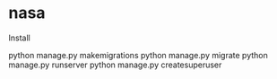 # nasa
Install

python manage.py makemigrations
python manage.py migrate
python manage.py runserver
python manage.py createsuperuser
